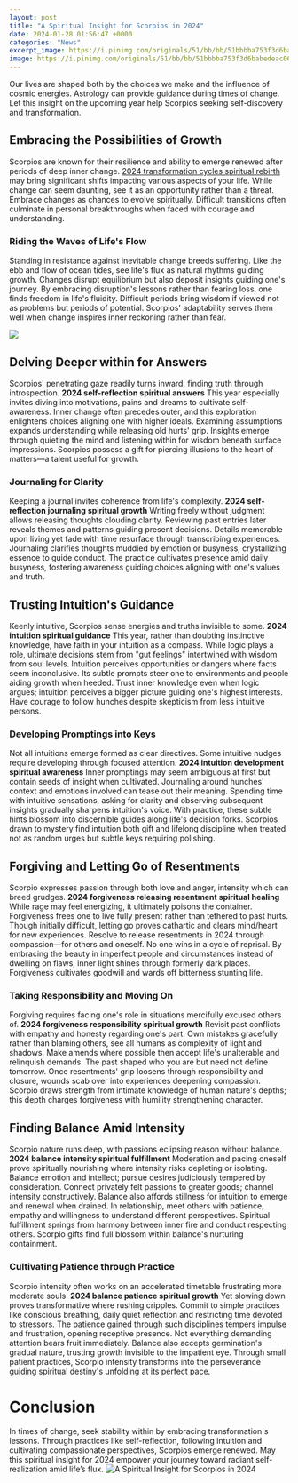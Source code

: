 ```yaml
---
layout: post
title: "A Spiritual Insight for Scorpios in 2024"
date: 2024-01-28 01:56:47 +0000
categories: "News"
excerpt_image: https://i.pinimg.com/originals/51/bb/bb/51bbbba753f3d6babedeac06f2e2eb20.jpg
image: https://i.pinimg.com/originals/51/bb/bb/51bbbba753f3d6babedeac06f2e2eb20.jpg
---
```


Our lives are shaped both by the choices we make and the influence of cosmic energies. Astrology can provide guidance during times of change. Let this insight on the upcoming year help Scorpios seeking self-discovery and transformation.
## Embracing the Possibilities of Growth
Scorpios are known for their resilience and ability to emerge renewed after periods of deep inner change. [2024 transformation cycles spiritual rebirth](https://store.fi.io.vn/work-hard-so-my-rat-terrier-live-a-better-dog-lover-2) may bring significant shifts impacting various aspects of your life. While change can seem daunting, see it as an opportunity rather than a threat. Embrace changes as chances to evolve spiritually. Difficult transitions often culminate in personal breakthroughs when faced with courage and understanding. 
### Riding the Waves of Life's Flow
Standing in resistance against inevitable change breeds suffering. Like the ebb and flow of ocean tides, see life's flux as natural rhythms guiding growth. Changes disrupt equilibrium but also deposit insights guiding one's journey. By embracing disruption's lessons rather than fearing loss, one finds freedom in life's fluidity. Difficult periods bring wisdom if viewed not as problems but periods of potential. Scorpios' adaptability serves them well when change inspires inner reckoning rather than fear.

![](https://www.astrograph.com/images/signs/8Scorpio-InfoGraphic.jpg)
## Delving Deeper within for Answers 
Scorpios' penetrating gaze readily turns inward, finding truth through introspection. **2024 self-reflection spiritual answers** This year especially invites diving into motivations, pains and dreams to cultivate self-awareness. Inner change often precedes outer, and this exploration enlightens choices aligning one with higher ideals. Examining assumptions expands understanding while releasing old hurts' grip. Insights emerge through quieting the mind and listening within for wisdom beneath surface impressions. Scorpios possess a gift for piercing illusions to the heart of matters—a talent useful for growth.
### Journaling for Clarity  
Keeping a journal invites coherence from life's complexity. **2024 self-reflection journaling spiritual growth** Writing freely without judgment allows releasing thoughts clouding clarity. Reviewing past entries later reveals themes and patterns guiding present decisions. Details memorable upon living yet fade with time resurface through transcribing experiences. Journaling clarifies thoughts muddied by emotion or busyness, crystallizing essence to guide conduct. The practice cultivates presence amid daily busyness, fostering awareness guiding choices aligning with one's values and truth.
## Trusting Intuition's Guidance
Keenly intuitive, Scorpios sense energies and truths invisible to some. **2024 intuition spiritual guidance** This year, rather than doubting instinctive knowledge, have faith in your intuition as a compass. While logic plays a role, ultimate decisions stem from "gut feelings" intertwined with wisdom from soul levels. Intuition perceives opportunities or dangers where facts seem inconclusive. Its subtle prompts steer one to environments and people aiding growth when heeded. Trust inner knowledge even when logic argues; intuition perceives a bigger picture guiding one's highest interests. Have courage to follow hunches despite skepticism from less intuitive persons.
### Developing Promptings into Keys
Not all intuitions emerge formed as clear directives. Some intuitive nudges require developing through focused attention. **2024 intuition development spiritual awareness** Inner promptings may seem ambiguous at first but contain seeds of insight when cultivated. Journaling around hunches' context and emotions involved can tease out their meaning. Spending time with intuitive sensations, asking for clarity and observing subsequent insights gradually sharpens intuition's voice. With practice, these subtle hints blossom into discernible guides along life's decision forks. Scorpios drawn to mystery find intuition both gift and lifelong discipline when treated not as random urges but subtle keys requiring polishing. 
## Forgiving and Letting Go of Resentments  
Scorpio expresses passion through both love and anger, intensity which can breed grudges. **2024 forgiveness releasing resentment spiritual healing** While rage may feel energizing, it ultimately poisons the container. Forgiveness frees one to live fully present rather than tethered to past hurts. Though initially difficult, letting go proves cathartic and clears mind/heart for new experiences. Resolve to release resentments in 2024 through compassion—for others and oneself. No one wins in a cycle of reprisal. By embracing the beauty in imperfect people and circumstances instead of dwelling on flaws, inner light shines through formerly dark places. Forgiveness cultivates goodwill and wards off bitterness stunting life.
### Taking Responsibility and Moving On  
Forgiving requires facing one's role in situations mercifully excused others of. **2024 forgiveness responsibility spiritual growth** Revisit past conflicts with empathy and honesty regarding one's part. Own mistakes gracefully rather than blaming others, see all humans as complexity of light and shadows. Make amends where possible then accept life's unalterable and relinquish demands. The past shaped who you are but need not define tomorrow. Once resentments' grip loosens through responsibility and closure, wounds scab over into experiences deepening compassion. Scorpio draws strength from intimate knowledge of human nature's depths; this depth charges forgiveness with humility strengthening character.
## Finding Balance Amid Intensity  
Scorpio nature runs deep, with passions eclipsing reason without balance. **2024 balance intensity spiritual fulfillment** Moderation and pacing oneself prove spiritually nourishing where intensity risks depleting or isolating. Balance emotion and intellect; pursue desires judiciously tempered by consideration. Connect privately felt passions to greater goods; channel intensity constructively. Balance also affords stillness for intuition to emerge and renewal when drained. In relationship, meet others with patience, empathy and willingness to understand different perspectives. Spiritual fulfillment springs from harmony between inner fire and conduct respecting others. Scorpio gifts find full blossom within balance's nurturing containment.
### Cultivating Patience through Practice
Scorpio intensity often works on an accelerated timetable frustrating more moderate souls. **2024 balance patience spiritual growth** Yet slowing down proves transformative where rushing cripples. Commit to simple practices like conscious breathing, daily quiet reflection and restricting time devoted to stressors. The patience gained through such disciplines tempers impulse and frustration, opening receptive presence. Not everything demanding attention bears fruit immediately. Balance also accepts germination's gradual nature, trusting growth invisible to the impatient eye. Through small patient practices, Scorpio intensity transforms into the perseverance guiding spiritual destiny's unfolding at its perfect pace.
# Conclusion 
In times of change, seek stability within by embracing transformation's lessons. Through practices like self-reflection, following intuition and cultivating compassionate perspectives, Scorpios emerge renewed. May this spiritual insight for 2024 empower your journey toward radiant self-realization amid life’s flux.
![A Spiritual Insight for Scorpios in 2024](https://i.pinimg.com/originals/51/bb/bb/51bbbba753f3d6babedeac06f2e2eb20.jpg)
